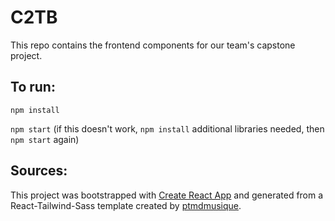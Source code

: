 C2TB
====

This repo contains the frontend components for our team's capstone project.

To run:
-------

`npm install`

`npm start` (if this doesn't work, `npm install` additional libraries needed, then `npm start` again)

Sources:
--------

This project was bootstrapped with [Create React App](https://github.com/facebook/create-react-app) and generated from a React-Tailwind-Sass template created by [ptmdmusique](https://github.com/ptmdmusique/react-tailwind-sass-template).